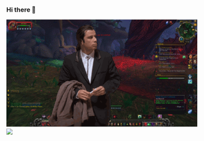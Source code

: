 ### Hi there 👋

<img src="https://raw.githubusercontent.com/powerhello/powerhello/master/travolta.gif" width="500px">
<img align="center" src="https://github-readme-stats.vercel.app/api/?username=<powerhello>&theme=<midnight-purple>" />
<!--
**powerhello/powerhello** is a ✨ _special_ ✨ repository because its `README.md` (this file) appears on your GitHub profile.



Here are some ideas to get you started:

- 🔭 I’m currently working on ...
- 🌱 I’m currently learning ...
- 👯 I’m looking to collaborate on ...
- 🤔 I’m looking for help with ...
- 💬 Ask me about ...
- 📫 How to reach me: ...
- 😄 Pronouns: ...
- ⚡ Fun fact: ...
-->
